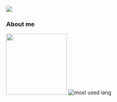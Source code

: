 <img src="https://www.richardlu.ca/wp-content/uploads/2022/01/paradox.jpg">

### About me
<img src="https://github-readme-stats.vercel.app/api?username=Sprit-Fun&layout=compact&theme=calm&hide_border=true&hide=issues&show_icons=true" height="165"/>
<img alt="most used lang" src="https://github-readme-stats.vercel.app/api/top-langs/?username=Sprit-Fun&layout=compact&theme=calm&hide_border=true&langs_count=6&exclude_repo=bspart&card_width=323"/>

<!--
**Sprit-Fun/Sprit-Fun** is a ✨ _special_ ✨ repository because its `README.md` (this file) appears on your GitHub profile.

Here are some ideas to get you started:

- 🔭 I’m currently working on ...
- 🌱 I’m currently learning ...
- 👯 I’m looking to collaborate on ...
- 🤔 I’m looking for help with ...
- 💬 Ask me about ...
- 📫 How to reach me: ...
- 😄 Pronouns: ...
- ⚡ Fun fact: ...
-->
